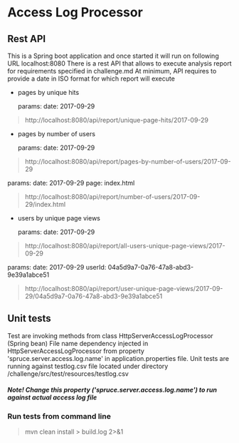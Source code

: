 # Access Log Processor
## Rest API
This is a Spring boot application and once started it will run on following URL localhost:8080
There is a rest API that allows to execute analysis report for requirements specified in challenge.md
At minimum, API requires to provide a date in ISO format for which report will execute  

- pages by unique hits

   params: date: 2017-09-29
         
>    http://localhost:8080/api/report/unique-page-hits/2017-09-29
    
- pages by number of users  
  
   params: date: 2017-09-29
    
>    http://localhost:8080/api/report/pages-by-number-of-users/2017-09-29

   params: date: 2017-09-29 
            page: index.html
    
>    http://localhost:8080/api/report/number-of-users/2017-09-29/index.html
    
- users by unique page views

   params: date: 2017-09-29
        
>    http://localhost:8080/api/report/all-users-unique-page-views/2017-09-29

   params: date: 2017-09-29 
           userId: 04a5d9a7-0a76-47a8-abd3-9e39a1abce51
    
>   http://localhost:8080/api/report/user-unique-page-views/2017-09-29/04a5d9a7-0a76-47a8-abd3-9e39a1abce51

  
## Unit tests 
Test are invoking methods from class HttpServerAccessLogProcessor (Spring bean)
File name dependency injected in HttpServerAccessLogProcessor from property 'spruce.server.access.log.name'
in application.properties file.
Unit tests are running against testlog.csv file located under 
directory /challenge/src/test/resources/testlog.csv 
##### Note! Change this property ('spruce.server.access.log.name') to run against actual access log file
### Run tests from command line

> mvn clean install > build.log 2>&1